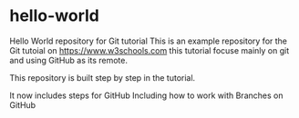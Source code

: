 # hello-world
Hello World repository for Git tutorial
This is an example repository for the Git tutoial on https://www.w3schools.com
this tutorial focuse mainly on git and using GitHub as its remote.

This repository is built step by step in the tutorial.

It now includes steps for GitHub
Including how to work with Branches on GitHub
